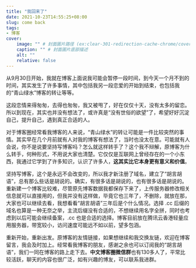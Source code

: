```yaml
---
title: "我回来了"
date: 2021-10-23T14:55:25+08:00
slug: come back
tags:
- 博客
cover:
    image: "" # 封面圖片路径 (ex:clear-301-redirection-cache-chrome/cover.jpg)
    caption: "" # 封面圖片底部描述
    alt: ""
    relative: false
---
```

从9月30日开始，我就在博客上面说我可能会暂停一段时间，到今天一个月不到的时间，其实发生了许多事情，其中包括我另一段恋爱的开始到结束，也包括我的“青山绿水”博客的转让等等。

这段恋情来得匆匆，去得也匆匆，我又被甩了，好在仅仅十天，没有太多的留恋。所以到现在，其实也并没有想法了，或许真是“没有世俗的欲望”了，希望好好沉淀自己，提升自己，遇到真正合适的人。

对于博客圈经常看我博客的人来说，“青山绿水”的转让可能是一件比较突然的事情。其实早在几个月前就有人对我的博客有想法了，当时也没太在意。可能就有人会说，你不是说要坚持写博客吗？怎么就这样转手了？这个我不辩解，原博客为什么转手，何种形式，不用说大家也清楚。它仅仅是互联网上曾经存在的一个小东西，我通过它学到了许多知识，认识了许多人，**这其实比它本身更有意义和价值**。

坚持写博客，这个是永远不会改变的，所以我才新注册了域名，建立了“胡言胡语”，总有那么些话是胡说的。确实，有很多话是胡说的，也有很多话是胡说的。重新建一个博客比较难，尽管原先博客数据我都保存下来了，上传服务器修改相关信息就可以直接用的，但我并没有这样做，毕竟它也三年了，不删除，就放在那，大家也可以继续去看，我想看看“胡言胡语”三年后是个什么情况。选择 .cc 后缀的域名也算是一种无奈之举，主流后缀没有合适的，不想继续用名字全拼，同时也考虑到以后可能会继续备案，.cc 也是合适的选择。博客目前放在腾讯云香港轻量应用服务器，带宽较小，访问速度可能远不如以前，望多包涵。

重新开始，重新出发。原博客的友情链接，如果想继续和我交换友链，欢迎在博客留言，我会及时加上。经常看我博客的朋友，感谢之余也可以订阅我的“胡言胡语”，我们一同在博客的路上走下去。**中文博客圈微信群**也有130多人了，平常比较活跃，聊天的内容也很广泛，如有兴趣的博友，可以联系我进群。

